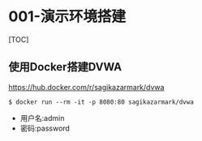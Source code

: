 # 001-演示环境搭建

[TOC]

## 使用Docker搭建DVWA

https://hub.docker.com/r/sagikazarmark/dvwa

```
$ docker run --rm -it -p 8080:80 sagikazarmark/dvwa
```

- 用户名:admin
- 密码:password